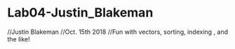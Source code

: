 # Lab04-Justin_Blakeman
//Justin Blakeman //Oct. 15th 2018 //Fun with vectors, sorting, indexing , and the like!
